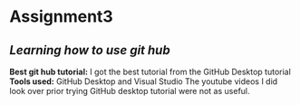 # Assignment3
## *Learning how to use git hub*
**Best git hub tutorial:** I got the best tutorial from the GitHub Desktop tutorial
**Tools used:** GitHub Desktop and Visual Studio
The youtube videos I did look over prior trying GitHub desktop tutorial were not as useful.
